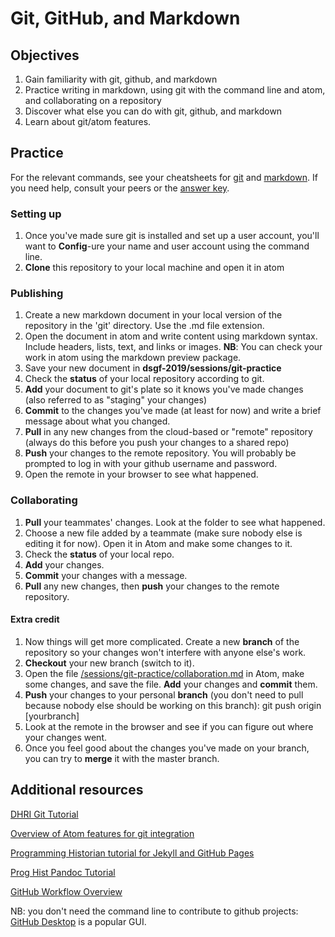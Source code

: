 
# Git, GitHub, and Markdown


## Objectives

1. Gain familiarity with git, github, and markdown
2. Practice writing in markdown, using git with the command line and atom, and collaborating on a repository
3. Discover what else you can do with git, github, and markdown
4. Learn about git/atom features.

## Practice

For the relevant commands, see your cheatsheets for [git](https://education.github.com/git-cheat-sheet-education.pdf) and [markdown](https://guides.github.com/pdfs/markdown-cheatsheet-online.pdf). If you need help, consult your peers or the [answer key](/sessions/git-practice/answers.md).

### Setting up

1. Once you've made sure git is installed and set up a user account, you'll want to **Config**-ure your name and user account using the command line.
2. **Clone** this repository to your local machine and open it in atom


### Publishing

1. Create a new markdown document in your local version of the repository in the 'git' directory. Use the .md file extension.
4. Open the document in atom and write content using markdown syntax. Include headers, lists, text, and links or images. **NB**: You can check your work in atom using the markdown preview package.
2. Save your new document in **dsgf-2019/sessions/git-practice**
2. Check the **status** of your local repository according to git.
3. **Add** your document to git's plate so it knows you've made changes (also referred to as "staging" your changes)
4. **Commit** to the changes you've made (at least for now) and write a brief message about what you changed.
5. **Pull** in any new changes from the cloud-based or "remote" repository (always do this before you push your changes to a shared repo)
5. **Push** your changes to the remote repository. You will probably be prompted to log in with your github username and password.
6. Open the remote in your browser to see what happened.

### Collaborating

1. **Pull** your teammates' changes. Look at the folder to see what happened.
2. Choose a new file added by a teammate (make sure nobody else is editing it for now). Open it in Atom and make some changes to it.
3. Check the **status** of your local repo.
3. **Add** your changes.
4. **Commit** your changes with a message.
4. **Pull** any new changes, then **push** your changes to the remote repository.

#### Extra credit

1. Now things will get more complicated. Create a new **branch** of the repository so your changes won't interfere with anyone else's work.
3. **Checkout** your new branch (switch to it).
2. Open the file [/sessions/git-practice/collaboration.md](/sessions/git-practice/collaboration.md) in Atom, make some changes, and save the file. **Add** your changes and **commit** them.
4. **Push** your changes to your personal **branch** (you don't need to pull because nobody else should be working on this branch): git push origin [yourbranch]
5. Look at the remote in the browser and see if you can figure out where your changes went.  
6. Once you feel good about the changes you've made on your branch, you can try to **merge** it with the master branch.


## Additional resources

[DHRI Git Tutorial](https://github.com/DHRI-Curriculum/git)

[Overview of Atom features for git integration](https://flight-manual.atom.io/using-atom/sections/version-control-in-atom/)

[Programming Historian tutorial for Jekyll and GitHub Pages](https://programminghistorian.org/en/lessons/building-static-sites-with-jekyll-github-pages)

[Prog Hist Pandoc Tutorial](https://programminghistorian.org/en/lessons/sustainable-authorship-in-plain-text-using-pandoc-and-markdown)

[GitHub Workflow Overview](https://guides.github.com/introduction/flow/)

NB: you don't need the command line to contribute to github projects: [GitHub Desktop](https://programminghistorian.org/en/lessons/getting-started-with-github-desktop) is a popular GUI.
